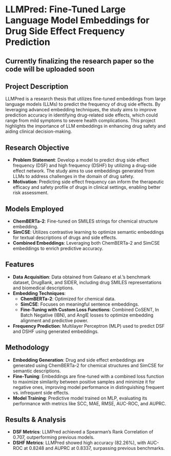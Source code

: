 # LLMPred: Fine-Tuned Large Language Model Embeddings for Drug Side Effect Frequency Prediction
## Currently finalizing the research paper so the code will be uploaded soon

## Project Description
LLMPred is a research thesis that utilizes fine-tuned embeddings from large language models (LLMs) to predict the frequency of drug side effects. By leveraging advanced embedding techniques, the study aims to improve prediction accuracy in identifying drug-related side effects, which could range from mild symptoms to severe health complications. This project highlights the importance of LLM embeddings in enhancing drug safety and aiding clinical decision-making.


## Research Objective
- **Problem Statement**: Develop a model to predict drug side effect frequency (DSF) and high frequency (DSHF) by utilizing a drug-side effect network. The study aims to use embeddings generated from LLMs to address challenges in the domain of drug safety.
- **Motivation**: Predicting side effect frequency can inform the therapeutic efficacy and safety profile of drugs in clinical settings, enabling better risk assessment.

## Models Employed
- **ChemBERTa-2**: Fine-tuned on SMILES strings for chemical structure embedding.
- **SimCSE**: Utilizes contrastive learning to optimize semantic embeddings for textual descriptions of drugs and side effects.
- **Combined Embeddings**: Leveraging both ChemBERTa-2 and SimCSE embeddings to enrich predictive accuracy.

## Features
- **Data Acquisition**: Data obtained from Galeano et al.’s benchmark dataset, DrugBank, and SIDER, including drug SMILES representations and biomedical descriptions.
- **Embedding Techniques**:
  - **ChemBERTa-2**: Optimized for chemical data.
  - **SimCSE**: Focuses on meaningful sentence embeddings.
  - **Fine-Tuning with Custom Loss Functions**: Combined CoSENT, In Batch Negative (IBN), and AnglE losses to optimize embedding alignment and predictive power.
- **Frequency Prediction**: Multilayer Perceptron (MLP) used to predict DSF and DSHF using generated embeddings.

## Methodology
- **Embedding Generation**: Drug and side effect embeddings are generated using ChemBERTa-2 for chemical structures and SimCSE for semantic descriptions.
- **Fine-Tuning**: Embeddings are fine-tuned with a combined loss function to maximize similarity between positive samples and minimize it for negative ones, improving model performance in distinguishing frequent vs. infrequent side effects.
- **Model Training**: Predictive model trained on MLP, evaluating its performance with metrics like SCC, MAE, RMSE, AUC-ROC, and AUPRC.

## Results & Analysis
- **DSF Metrics**: LLMPred achieved a Spearman’s Rank Correlation of 0.707, outperforming previous models.
- **DSHF Metrics**: LLMPred showed high accuracy (82.26%), with AUC-ROC at 0.8248 and AUPRC at 0.8337, surpassing previous benchmarks.

